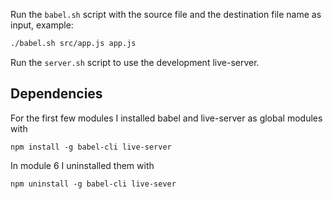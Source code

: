 Run the `babel.sh` script with the source file and the destination file name as input, example:
```bash
./babel.sh src/app.js app.js
```
Run the `server.sh` script to use the development live-server.

## Dependencies

For the first few modules I installed babel and live-server as global modules with

```
npm install -g babel-cli live-server
```

In module 6 I uninstalled them with

```
npm uninstall -g babel-cli live-sever
```
